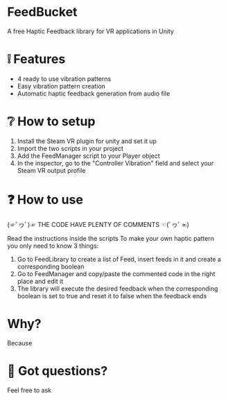 # FeedBucket
A free Haptic Feedback library for VR applications in Unity
# ❕ Features
- 4 ready to use vibration patterns
- Easy vibration pattern creation
- Automatic haptic feedback generation from audio file

# ❔ How to setup
1) Install the Steam VR plugin for unity and set it up
2) Import the two scripts in your project
3) Add the FeedManager script to your Player object
4) In the inspector, go to the "Controller Vibration" field and select your Steam VR output profile

# ❓ How to use
(☞ﾟヮﾟ)☞ THE CODE HAVE PLENTY OF COMMENTS ☜(ﾟヮﾟ☜)

Read the instructions inside the scripts
To make your own haptic pattern you only need to know 3 things:
1) Go to FeedLibrary to create a list of Feed, insert feeds in it and create a corresponding boolean
2) Go to FeedManager and copy/paste the commented code in the right place and edit it
3) The library will execute the desired feedback when the corresponding boolean is set to true and reset it to false when the feedback ends
# Why?
Because
# 💬 Got questions?
Feel free to ask
